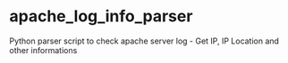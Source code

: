 # apache_log_info_parser
Python parser script to check apache server log - Get IP, IP Location and other informations
